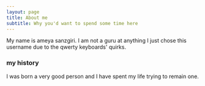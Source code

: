 ```yaml
---
layout: page
title: About me
subtitle: Why you'd want to spend some time here
---
```


My name is ameya sanzgiri. I am not a guru at anything I just chose this username due to the qwerty keyboards' quirks.
### my history
I was born a very good person and I have spent my life trying to remain one. 
<!--- To be honest, I'm having some trouble remembering right now, so why don't you just watch [my movie](http://en.wikipedia.org/wiki/The_Princess_Bride_%28film%29) and it will answer **all** your questions.
--->
